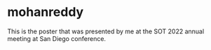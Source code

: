 # mohanreddy
This is the poster that was presented by me at the SOT 2022 annual meeting at San Diego conference.
